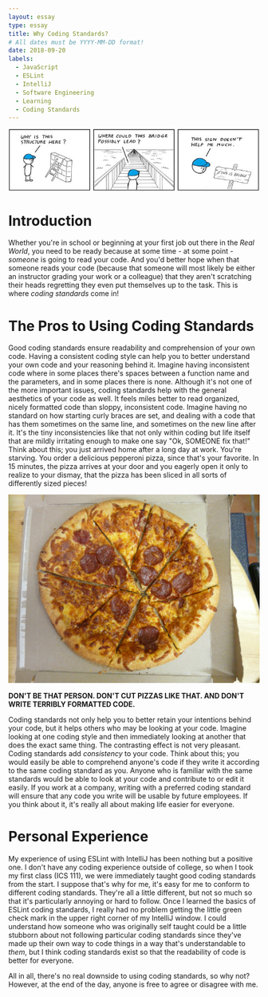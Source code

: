 ```yaml
---
layout: essay
type: essay
title: Why Coding Standards?
# All dates must be YYYY-MM-DD format!
date: 2018-09-20
labels:
  - JavaScript
  - ESLint
  - IntelliJ
  - Software Engineering
  - Learning
  - Coding Standards
---
```


<img class="ui massive rounded image" src="../images/codestandardcomic.jpeg">

# Introduction

Whether you're in school or beginning at your first job out there in the *Real World*, you need to be ready because at some time - at some point - *someone* is going to read your code. And you'd better hope when that someone reads your code (because that someone will most likely be either an instructor grading your work or a colleague) that they aren't scratching their heads regretting they even put themselves up to the task. This is where *coding standards* come in!

# The Pros to Using Coding Standards

Good coding standards ensure readability and comprehension of your own code. Having a consistent coding style can help you to better understand your own code and your reasoning behind it. Imagine having inconsistent code where in some places there's spaces between a function name and the parameters, and in some places there is none. Although it's not one of the more important issues, coding standards help with the general aesthetics of your code as well. It feels miles better to read organized, nicely formatted code than sloppy, inconsistent code. Imagine having no standard on how starting curly braces are set, and dealing with a code that has them sometimes on the same line, and sometimes on the new line after it. It's the tiny inconsistencies like that not only within coding but life itself that are mildly irritating enough to make one say "Ok, SOMEONE fix that!" Think about this; you just arrived home after a long day at work. You're starving. You order a delicious pepperoni pizza, since that's your favorite. In 15 minutes, the pizza arrives at your door and you eagerly open it only to realize to your dismay, that the pizza has been sliced in all sorts of differently sized pieces!

<img class="ui massive rounded image" src="../images/pizzaslices.jpg">

**DON'T BE THAT PERSON. DON'T CUT PIZZAS LIKE THAT. AND DON'T WRITE TERRIBLY FORMATTED CODE.**

Coding standards not only help you to better retain your intentions behind your code, but it helps others who may be looking at your code. Imagine looking at one coding style and then immediately looking at another that does the exact same thing. The contrasting effect is not very pleasant. Coding standards add *consistency* to your code. Think about this; you would easily be able to comprehend anyone's code if they write it according to the same coding standard as you. Anyone who is familiar with the same standards would be able to look at your code and contribute to or edit it easily. If you work at a company, writing with a preferred coding standard will ensure that any code you write will be usable by future employees. If you think about it, it's really all about making life easier for everyone.

# Personal Experience

My experience of using ESLint with IntelliJ has been nothing but a positive one. I don't have any coding experience outside of college, so when I took my first class (ICS 111), we were immediately taught good coding standards from the start. I suppose that's why for me, it's easy for me to conform to different coding standards. They're all a little different, but not so much so that it's particularly annoying or hard to follow. Once I learned the basics of ESLint coding standards, I really had no problem getting the little green check mark in the upper right corner of my IntelliJ window. I could understand how someone who was originally self taught could be a little stubborn about not following particular coding standards since they've made up their own way to code things in a way that's understandable to *them*, but I think coding standards exist so that the readability of code is better for everyone.

All in all, there's no real downside to using coding standards, so why not? However, at the end of the day, anyone is free to agree or disagree with me.
